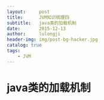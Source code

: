 ```yaml
---
layout:     post
title:      JVM知识梳理四
subtitle:   java类的加载机制
date:       2015-12-13
author:     lulongji
header-img: img/post-bg-hacker.jpg
catalog: true
tags:
    - JVM
---
```


# java类的加载机制

![]()